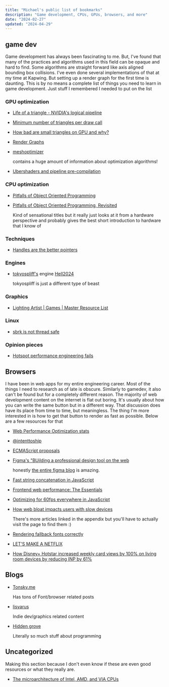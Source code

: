 ```yaml
---
title: "Michael's public list of bookmarks"
description: "Game development, CPUs, GPUs, browsers, and more"
date: "2024-02-27"
updated: "2024-04-29"
---
```


## game dev

Game development has always been fascinating to me. But, I've found that many of the practices and algorithms used in this field can be opaque and hard to find. Some algorithms are straight forward like axis aligned bounding box collisions. I've even done several implementations of that at my time at Kapwing. But setting up a render graph for the first time is daunting. This is by no means a complete list of things you need to learn in game development. Just stuff I remembered I needed to put on the list

### GPU optimization

- [Life of a triangle - NVIDIA's logical pipeline](https://developer.nvidia.com/content/life-triangle-nvidias-logical-pipeline)
- [Minimum number of triangles per draw call](https://www.g-truc.net/post-0666.html)
- [How bad are small triangles on GPU and why?](https://www.g-truc.net/post-0662.html)
- [Render Graphs](https://logins.github.io/graphics/2021/05/31/RenderGraphs.html)
- [meshoptimizer](https://github.com/zeux/meshoptimizer)

  contains a huge amount of information about optimization algorithms!
  
- [Ubershaders and pipeline pre-compilation](https://github.com/godotengine/godot/pull/90400)


### CPU optimization

- [Pitfalls of Object Oriented Programming](https://harmful.cat-v.org/software/OO_programming/_pdf/Pitfalls_of_Object_Oriented_Programming_GCAP_09.pdf)
- [Pitfalls of Object Oriented Programming, Revisited](https://www.youtube.com/watch?v=VAT9E-M-PoE)

  Kind of sensational titles but it really just looks at it from a hardware
  perspective and probably gives the best short introduction to hardware that I know of

### Techniques
- [Handles are the better pointers](https://floooh.github.io/2018/06/17/handles-vs-pointers.html)

### Engines

- [tokyospliff's](https://www.youtube.com/@tokyospliff/streams) engine [Hell2024](https://www.youtube.com/@tokyospliff/streams)

  tokyospliff is just a different type of beast

### Graphics

- [Lighting Artist | Games | Master Resource List](https://docs.google.com/spreadsheets/d/1eBzBT83TcVQLUTjytOzJvKI7LZ00OdAriTeZjYYUP-E/edit#gid=0)

### Linux

- [sbrk is not thread safe](https://lifecs.likai.org/2010/02/sbrk-is-not-thread-safe.html)

### Opinion pieces

- [Hotspot performance engineering fails](https://lemire.me/blog/2023/04/27/hotspot-performance-engineering-fails/)

## Browsers

I have been in web apps for my entire engineering career. Most of the things I need to research as of late is obscure. Similarly to gamedev, it also can't be found but for a completely different reason. The majority of web development content on the internet is flat out boring.  It's usually about how you can write the same button but in a different way. That discussion does have its place from time to time, but meaningless. The thing I'm more interested in is how to get that button to render as fast as possible. Below are a few resources for that

- [Web Performance Optimization stats](https://wpostats.com/)
- [@intenttoship](https://twitter.com/intenttoship)
- [ECMAScript proposals](https://github.com/tc39/proposals)
- [Figma's "BUilding a professional design tool on the web](https://www.figma.com/blog/building-a-professional-design-tool-on-the-web/)

  honestly [the entire figma blog](https://www.figma.com/blog/engineering/) is amazing.

- [Fast string concatenation in JavaScript](https://docs.google.com/document/u/0/d/1o-MJPAddpfBfDZCkIHNKbMiM86iDFld7idGbNQLuKIQ)
- [Frontend web performance: The Essentials](https://medium.com/@matthew.costello/frontend-web-performance-the-essentials-0-61fea500b180)
- [Optimizing for 60fps everywhere in JavaScript](https://www.gosquared.com/blog/optimising-60fps-everywhere-in-javascript)
- [How web bloat impacts users with slow devices](https://danluu.com/slow-devices/)

  There's more articles linked in the appendix but you'll have to actually
  visit the page to find them :)

- [Rendering fallback fonts correctly](https://chromium.googlesource.com/chromium/src/+/main/third_party/blink/renderer/platform/fonts/LocaleInFonts.md#unified-han-ideographs)
- [LET'S MAKE A NETFLIX](https://nickdesaulniers.github.io/netfix/#/)
- [How Disney+ Hotstar increased weekly card views by 100% on living room devices by reducing INP by 61%](https://web.dev/case-studies/hotstar-inp)

## Blogs

- [Tonsky.me](https://tonsky.me/)

  Has tons of Font/browser related posts

- [lisyarus](https://lisyarus.github.io/blog/)

  Indie dev/graphics related content

- [Hidden grove](https://www.rfleury.com/)

  Literally so much stuff about programming

## Uncategorized

Making this section because I don't even know if these are even good resources or what they really are.

- [The microarchitecture of Intel, AMD, and VIA CPUs](https://agner.org/optimize/microarchitecture.pdf)
